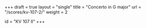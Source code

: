 +++
draft = true
layout = "single"
title = "Concerto in G major"
url = "/scores/kv-107-2/"
weight = 2

id = "KV 107 II"
+++
